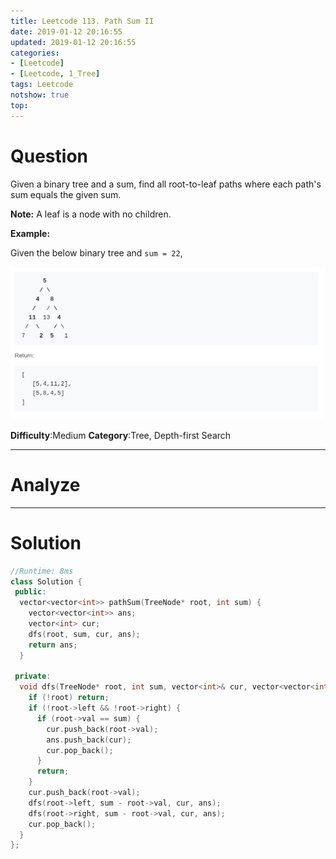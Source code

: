 ```yaml
---
title: Leetcode 113. Path Sum II
date: 2019-01-12 20:16:55
updated: 2019-01-12 20:16:55
categories: 
- [Leetcode]
- [Leetcode, 1_Tree]
tags: Leetcode
notshow: true
top:
---
```


# Question

Given a binary tree and a sum, find all root-to-leaf paths where each path's sum equals the given sum.

**Note:** A leaf is a node with no children.

**Example:**

Given the below binary tree and  `sum = 22`,

![](/images/in-post/2019-01-12-Leetcode-113-Path-Sum-II/2019-01-12-20-17-39.png)

**Difficulty**:Medium
**Category**:Tree, Depth-first Search

<!-- more -->

------------

# Analyze

------------

# Solution

```cpp
//Runtime: 8ms
class Solution {
 public:
  vector<vector<int>> pathSum(TreeNode* root, int sum) {
    vector<vector<int>> ans;
    vector<int> cur;
    dfs(root, sum, cur, ans);
    return ans;
  }

 private:
  void dfs(TreeNode* root, int sum, vector<int>& cur, vector<vector<int>>& ans) {
    if (!root) return;
    if (!root->left && !root->right) {
      if (root->val == sum) {
        cur.push_back(root->val);
        ans.push_back(cur);
        cur.pop_back();
      }
      return;
    }
    cur.push_back(root->val);
    dfs(root->left, sum - root->val, cur, ans);
    dfs(root->right, sum - root->val, cur, ans);
    cur.pop_back();
  }
};
```

<!-- 
------------

# Leetcode Question Summary


------------ -->
